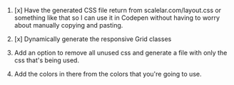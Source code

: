 1. [x] Have the generated CSS file return from scalelar.com/layout.css or something like that so I can use it in Codepen without having to worry about manually copying and pasting.

2. [x] Dynamically generate the responsive Grid classes

3. Add an option to remove all unused css and generate a file with only the css that's being used.

4. Add the colors in there from the colors that you're going to use.
